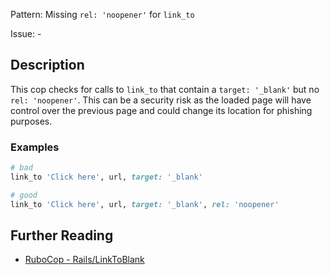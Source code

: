 Pattern: Missing `rel: 'noopener'` for `link_to`

Issue: -

## Description

This cop checks for calls to `link_to` that contain a
`target: '_blank'` but no `rel: 'noopener'`. This can be a security
risk as the loaded page will have control over the previous page
and could change its location for phishing purposes.

### Examples

```ruby
# bad
link_to 'Click here', url, target: '_blank'

# good
link_to 'Click here', url, target: '_blank', rel: 'noopener'
```

## Further Reading

* [RuboCop - Rails/LinkToBlank](https://github.com/rubocop-hq/rubocop-rails/tree/master/lib/rubocop/cop/rails#railslinktoblank)
